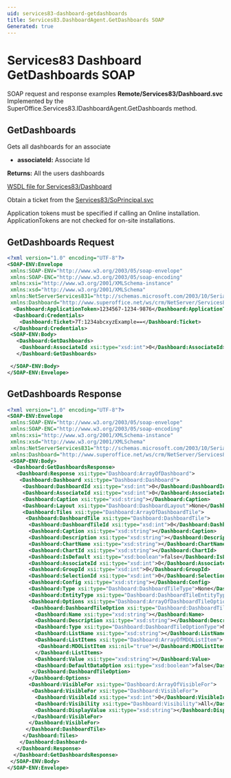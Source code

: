 ```yaml
---
uid: services83-dashboard-getdashboards
title: Services83.DashboardAgent.GetDashboards SOAP
Generated: true
---
```


# Services83 Dashboard GetDashboards SOAP

SOAP request and response examples **Remote/Services83/Dashboard.svc**
Implemented by the <see cref="M:SuperOffice.Services83.IDashboardAgent.GetDashboards">SuperOffice.Services83.IDashboardAgent.GetDashboards</see> method.

## GetDashboards

Gets all dashboards for an associate

* **associateId:** Associate Id

**Returns:** All the users dashboards


[WSDL file for Services83/Dashboard](../Services83-Dashboard.md)

Obtain a ticket from the [Services83/SoPrincipal.svc](../SoPrincipal/index.md)

Application tokens must be specified if calling an Online installation. ApplicationTokens are not checked for on-site installations.

## GetDashboards Request

```xml
<?xml version="1.0" encoding="UTF-8"?>
<SOAP-ENV:Envelope
 xmlns:SOAP-ENV="http://www.w3.org/2003/05/soap-envelope"
 xmlns:SOAP-ENC="http://www.w3.org/2003/05/soap-encoding"
 xmlns:xsi="http://www.w3.org/2001/XMLSchema-instance"
 xmlns:xsd="http://www.w3.org/2001/XMLSchema"
 xmlns:NetServerServices831="http://schemas.microsoft.com/2003/10/Serialization/"
 xmlns:Dashboard="http://www.superoffice.net/ws/crm/NetServer/Services83">
  <Dashboard:ApplicationToken>1234567-1234-9876</Dashboard:ApplicationToken>
  <Dashboard:Credentials>
    <Dashboard:Ticket>7T:1234abcxyzExample==</Dashboard:Ticket>
  </Dashboard:Credentials>
 <SOAP-ENV:Body>
   <Dashboard:GetDashboards>
    <Dashboard:AssociateId xsi:type="xsd:int">0</Dashboard:AssociateId>
   </Dashboard:GetDashboards>

 </SOAP-ENV:Body>
</SOAP-ENV:Envelope>

```


## GetDashboards Response

```xml
<?xml version="1.0" encoding="UTF-8"?>
<SOAP-ENV:Envelope
 xmlns:SOAP-ENV="http://www.w3.org/2003/05/soap-envelope"
 xmlns:SOAP-ENC="http://www.w3.org/2003/05/soap-encoding"
 xmlns:xsi="http://www.w3.org/2001/XMLSchema-instance"
 xmlns:xsd="http://www.w3.org/2001/XMLSchema"
 xmlns:NetServerServices831="http://schemas.microsoft.com/2003/10/Serialization/"
 xmlns:Dashboard="http://www.superoffice.net/ws/crm/NetServer/Services83">
 <SOAP-ENV:Body>
  <Dashboard:GetDashboardsResponse>
   <Dashboard:Response xsi:type="Dashboard:ArrayOfDashboard">
    <Dashboard:Dashboard xsi:type="Dashboard:Dashboard">
     <Dashboard:DashboardId xsi:type="xsd:int">0</Dashboard:DashboardId>
     <Dashboard:AssociateId xsi:type="xsd:int">0</Dashboard:AssociateId>
     <Dashboard:Caption xsi:type="xsd:string"></Dashboard:Caption>
     <Dashboard:Layout xsi:type="Dashboard:DashboardLayout">None</Dashboard:Layout>
     <Dashboard:Tiles xsi:type="Dashboard:ArrayOfDashboardTile">
      <Dashboard:DashboardTile xsi:type="Dashboard:DashboardTile">
       <Dashboard:DashboardTileId xsi:type="xsd:int">0</Dashboard:DashboardTileId>
       <Dashboard:Caption xsi:type="xsd:string"></Dashboard:Caption>
       <Dashboard:Description xsi:type="xsd:string"></Dashboard:Description>
       <Dashboard:ChartName xsi:type="xsd:string"></Dashboard:ChartName>
       <Dashboard:ChartId xsi:type="xsd:string"></Dashboard:ChartId>
       <Dashboard:IsDefault xsi:type="xsd:boolean">false</Dashboard:IsDefault>
       <Dashboard:AssociateId xsi:type="xsd:int">0</Dashboard:AssociateId>
       <Dashboard:GroupId xsi:type="xsd:int">0</Dashboard:GroupId>
       <Dashboard:SelectionId xsi:type="xsd:int">0</Dashboard:SelectionId>
       <Dashboard:Config xsi:type="xsd:string"></Dashboard:Config>
       <Dashboard:Type xsi:type="Dashboard:DashboardTileType">None</Dashboard:Type>
       <Dashboard:EntityType xsi:type="Dashboard:DashboardTileEntityType">None</Dashboard:EntityType>
       <Dashboard:Options xsi:type="Dashboard:ArrayOfDashboardTileOption">
        <Dashboard:DashboardTileOption xsi:type="Dashboard:DashboardTileOption">
         <Dashboard:Name xsi:type="xsd:string"></Dashboard:Name>
         <Dashboard:Description xsi:type="xsd:string"></Dashboard:Description>
         <Dashboard:Type xsi:type="Dashboard:DashboardTileOptionType">None</Dashboard:Type>
         <Dashboard:ListName xsi:type="xsd:string"></Dashboard:ListName>
         <Dashboard:ListItems xsi:type="Dashboard:ArrayOfMDOListItem">
          <Dashboard:MDOListItem xsi:nil="true"></Dashboard:MDOListItem>
         </Dashboard:ListItems>
         <Dashboard:Value xsi:type="xsd:string"></Dashboard:Value>
         <Dashboard:DefaultDataOption xsi:type="xsd:boolean">false</Dashboard:DefaultDataOption>
        </Dashboard:DashboardTileOption>
       </Dashboard:Options>
       <Dashboard:VisibleFor xsi:type="Dashboard:ArrayOfVisibleFor">
        <Dashboard:VisibleFor xsi:type="Dashboard:VisibleFor">
         <Dashboard:VisibleId xsi:type="xsd:int">0</Dashboard:VisibleId>
         <Dashboard:Visibility xsi:type="Dashboard:Visibility">All</Dashboard:Visibility>
         <Dashboard:DisplayValue xsi:type="xsd:string"></Dashboard:DisplayValue>
        </Dashboard:VisibleFor>
       </Dashboard:VisibleFor>
      </Dashboard:DashboardTile>
     </Dashboard:Tiles>
    </Dashboard:Dashboard>
   </Dashboard:Response>
  </Dashboard:GetDashboardsResponse>
 </SOAP-ENV:Body>
</SOAP-ENV:Envelope>

```

